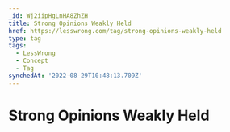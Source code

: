 ```yaml
---
_id: Wj2iipHgLnHA8ZhZH
title: Strong Opinions Weakly Held
href: https://lesswrong.com/tag/strong-opinions-weakly-held
type: tag
tags:
  - LessWrong
  - Concept
  - Tag
synchedAt: '2022-08-29T10:48:13.709Z'
---
```

# Strong Opinions Weakly Held


